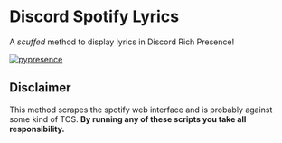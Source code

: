 # Discord Spotify Lyrics

A _scuffed_ method to display lyrics in Discord Rich Presence!

[![pypresence](https://img.shields.io/badge/using-pypresence-00bb88.svg?style=for-the-badge&logo=discord&logoWidth=20)](https://github.com/qwertyquerty/pypresence)

## Disclaimer

This method scrapes the spotify web interface and is probably against some kind of TOS.
**By running any of these scripts you take all responsibility.**
